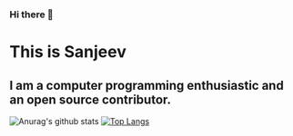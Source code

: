 ### Hi there 👋

<!--
**sanjeev30798/sanjeev30798** is a ✨ _special_ ✨ repository because its `README.md` (this file) appears on your GitHub profile.

Here are some ideas to get you started:

- 🔭 I’m currently working on ...
- 🌱 I’m currently learning ...
- 👯 I’m looking to collaborate on ...
- 🤔 I’m looking for help with ...
- 💬 Ask me about ...
- 📫 How to reach me: ...
- 😄 Pronouns: ...
- ⚡ Fun fact: ...
-->
# This is Sanjeev

I am a computer programming enthusiastic and an open source contributor.
--

![Anurag's github stats](https://github-readme-stats.vercel.app/api?username=sanjeev30798&show_icons=true&theme=synthwave)
[![Top Langs](https://github-readme-stats.vercel.app/api/top-langs/?username=sanjeev30798&layout=compact)](https://github.com/anuraghazra/github-readme-stats)
